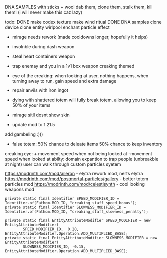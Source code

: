 



DNA SAMPLES with sticks + wool dab them, clone them, stalk them, kill them! (i will never make this caz lazy)



todo:
DONE make codex texture
make wind ritual
DONE DNA samples
clone device
clone entity
wirlpool enchant particle effect

 
- mirage needs rework (made cooldowns  longer, hopefully it helps)
- involnble during dash  weapon
- steal heart containers weapon
- trap enemay and you in a 1v1 box weapon creaking themed
- eye of the creaking: when looking at user, nothing happens, when turning away to run, gain speed and extra damage

- repair anvils with iron ingot

- dying with shattered totem will fully break totem, allowing you to keep 50% of your items

- mirage sitll dosnt show skin
- update  mod to 1.21.5

add gambeling :)))
- false totem: 50% chance to deleate items 50% chance to keep inventory


creaking eye: + movement speed when not being looked at -movement speed when looked at
abilty: domain expantion to trap people (unbreakble at night) user can walk through
custom particles syetem 



https://modrinth.com/mod/aileron - elytra rework mod, nerfs elytra
https://modrinth.com/mod/postmortal-particles/gallery - better totem particles mod
https://modrinth.com/mod/celestisynth - cool looking weapons mod


    private static final Identifier SPEED_MODIFIER_ID = Identifier.of(Fathom.MOD_ID, "creaking_staff_speed_bonus");
    private static final Identifier SLOWNESS_MODIFIER_ID = Identifier.of(Fathom.MOD_ID, "creaking_staff_slowness_penalty");

    private static final EntityAttributeModifier SPEED_MODIFIER = new EntityAttributeModifier(
            SPEED_MODIFIER_ID,  0.20, EntityAttributeModifier.Operation.ADD_MULTIPLIED_BASE);
    private static final EntityAttributeModifier SLOWNESS_MODIFIER = new EntityAttributeModifier(
            SLOWNESS_MODIFIER_ID, -0.15, EntityAttributeModifier.Operation.ADD_MULTIPLIED_BASE);